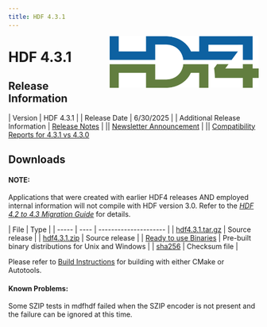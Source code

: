 ```yaml
---
title: HDF 4.3.1
---
```


<img alt="HDF4 Logo" align=right width=300 src="/assets/img/hdf4.png">

# HDF 4.3.1

## Release Information

| Version | HDF 4.3.1 |
| Release Date | 6/30/2025 |
| Additional Release Information | [Release Notes](https://github.com/HDFGroup/hdf4/blob/hdf4.3.1/release_notes/RELEASE.txt) | 
|| [Newsletter Announcement](https://www.hdfgroup.org/2025/06/release-of-hdf-4-3-1-newsletter-206/) | 
|| [Compatibility Reports for 4.3.1 vs 4.3.0](https://github.com/HDFGroup/hdf4/releases/download/hdf4.3.1/hdf4.3.1.html.abi.reports.tar.gz)

## Downloads

#### NOTE:
Applications that were created with earlier HDF4 releases AND employed internal information will not compile with HDF version 3.0.  Refer to the [*HDF 4.2 to 4.3 Migration Guide*](https://github.com/HDFGroup/hdf4/blob/master/doc/HDF-4.2-to-4.3-migration.md) for details.

|  File  |  Type |
| ----- | ---- | --------------------- |
| [hdf4.3.1.tar.gz](https://github.com/HDFGroup/hdf4/releases/download/hdf4.3.1/hdf4.3.1.tar.gz) | Source release   |
| [hdf4.3.1.zip](https://github.com/HDFGroup/hdf4/releases/download/hdf4.3.1/hdf4.3.1.zip) | Source release    |
| [Ready to use Binaries](https://github.com/HDFGroup/hdf4/releases/tag/hdf4.3.1)  | Pre-built binary distributions for Unix and Windows |
| [sha256](https://github.com/HDFGroup/hdf4/releases/download/hdf4.3.1/hdf4.3.1.sha256sums.txt) | Checksum file   |

Please refer to [Build Instructions](https://github.com/HDFGroup/hdf4/blob/hdf4.3.1/release_notes/INSTALL) for building with either CMake or Autotools.

#### Known Problems:
Some SZIP tests in mdfhdf failed when the SZIP encoder is not present and the failure can be ignored at this time.
